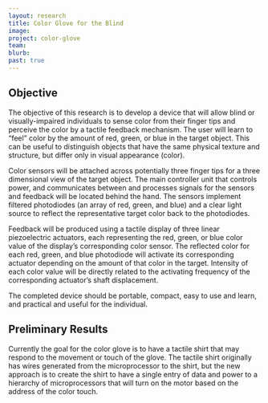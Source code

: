 ```yaml
---
layout: research
title: Color Glove for the Blind
image:
project: color-glove
team:
blurb:
past: true
---
```



## Objective

The objective of this research is to develop a device that will allow blind or visually-impaired individuals to sense color from their finger tips and perceive the color by a tactile feedback mechanism. The user will learn to “feel” color by the amount of red, green, or blue in the target object. This can be useful to distinguish objects that have the same physical texture and structure, but differ only in visual appearance (color).

Color sensors will be attached across potentially three finger tips for a three dimensional view of the target object. The main controller unit that controls power, and communicates between and processes signals for the sensors and feedback will be located behind the hand. The sensors implement filtered photodiodes (an array of red, green, and blue) and a clear light source to reflect the representative target color back to the photodiodes.

Feedback will be produced using a tactile display of three linear piezoelectric actuators, each representing the red, green, or blue color value of the display’s corresponding color sensor. The reflected color for each red, green, and blue photodiode will activate its corresponding actuator depending on the amount of that color in the target. Intensity of each color value will be directly related to the activating frequency of the corresponding actuator’s shaft displacement.

The completed device should be portable, compact, easy to use and learn, and practical and useful for the individual.


## Preliminary Results
Currently the goal for the color glove is to have a tactile shirt that may respond to the movement or touch of the glove. The tactile shirt originally has wires generated from the microprocessor to the shirt, but the new approach is to create the shirt to have a single entry of data and power to a hierarchy of microprocessors that will turn on the motor based on the address of the color touch.

<!--
Future References
H. Schwerdt, J. Tapson and R. Etienne-Cummings, “A Color Detecting Glove with Haptics Feedback for the Visually Impaired,” Proc. CISS’09, Baltimore, MD, March 2009.
J. Tapson, J. Diaz, D. Sander, N. Gurari, E. Chicca, P. Pouliquen and R. Etienne- Cummings, “The Feeling of Color: a Haptic Feedback Device for the Visually Disabled,” IEEE BioCAS 2008, Baltimore, MD, November 2008.
-->
